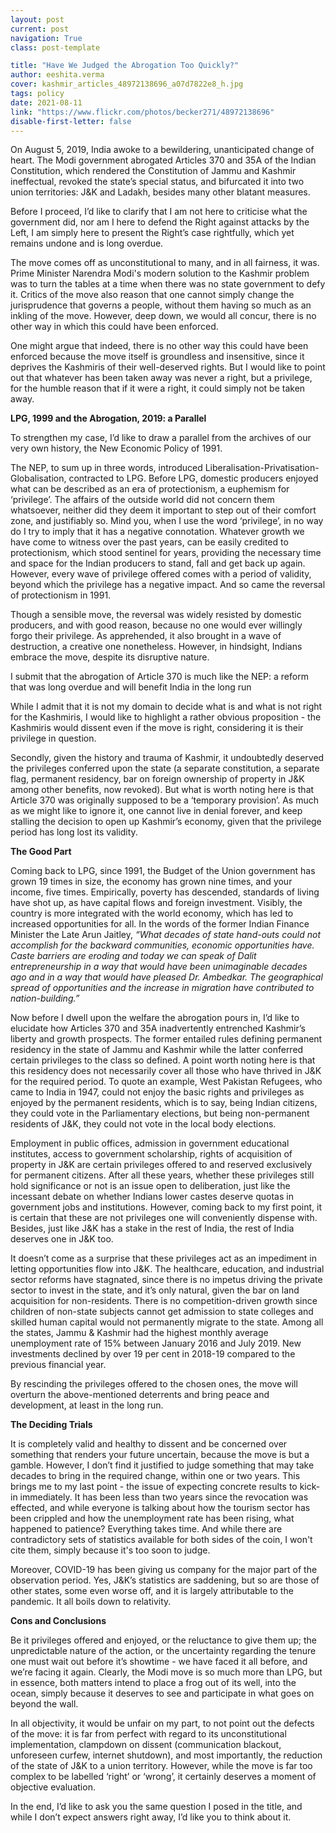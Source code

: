```yaml
---
layout: post
current: post
navigation: True
class: post-template

title: "Have We Judged the Abrogation Too Quickly?"
author: eeshita.verma
cover: kashmir_articles_48972138696_a07d7822e8_h.jpg
tags: policy
date: 2021-08-11
link: "https://www.flickr.com/photos/becker271/48972138696"
disable-first-letter: false
---
```

<p>On August 5, 2019, India awoke to a bewildering, unanticipated change of heart. The Modi government abrogated Articles 370 and 35A of the Indian Constitution, which rendered the Constitution of Jammu and Kashmir ineffectual, revoked the state’s special status, and bifurcated it into two union territories: J&amp;K and Ladakh, besides many other blatant measures.</p><p>Before I proceed, I’d like to clarify that I am not here to criticise what the government did, nor am I here to defend the Right against attacks by the Left, I am simply here to present the Right’s case rightfully, which yet remains undone and is long overdue.&nbsp;</p><p>The move comes off as unconstitutional to many, and in all fairness, it was. Prime Minister Narendra Modi's modern solution to the Kashmir problem was to turn the tables at a time when there was no state government to defy it. Critics of the move also reason that one cannot simply change the jurisprudence that governs a people, without them having so much as an inkling of the move. However, deep down, we would all concur, there is no other way in which this could have been enforced.</p><p>One might argue that indeed, there is no other way this could have been enforced because the move itself is groundless and insensitive, since it deprives the Kashmiris of their well-deserved rights. But I would like to point out that whatever has been taken away was never a right, but a privilege, for the humble reason that if it were a right, it could simply not be taken away.</p><p><strong >LPG, 1999 and the Abrogation, 2019: a Parallel</strong></p><p>To strengthen my case, I’d like to draw a parallel from the archives of our very own history, the New Economic Policy of 1991.&nbsp;</p><p>The NEP, to sum up in three words, introduced Liberalisation-Privatisation-Globalisation, contracted to LPG. Before LPG, domestic producers enjoyed what can be described as an era of protectionism, a euphemism for ‘privilege’. The affairs of the outside world did not concern them whatsoever, neither did they deem it important to step out of their comfort zone, and justifiably so. Mind you, when I use the word ‘privilege’, in no way do I try to imply that it has a negative connotation. Whatever growth we have come to witness over the past years, can be easily credited to protectionism, which stood sentinel for years, providing the necessary time and space for the Indian producers to stand, fall and get back up again. However, every wave of privilege offered comes with a period of validity, beyond which the privilege has a negative impact. And so came the reversal of protectionism in 1991.&nbsp;</p><p>Though a sensible move, the reversal was widely resisted by domestic producers, and with good reason, because no one would ever willingly forgo their privilege. As apprehended, it also brought in a wave of destruction, a creative one nonetheless. However, in hindsight, Indians embrace the move, despite its disruptive nature.</p><p>I submit that the abrogation of Article 370 is much like the NEP: a reform that was long overdue and will benefit India in the long run</p><p>While I admit that it is not my domain to decide what is and what is not right for the Kashmiris, I would like to highlight a rather obvious proposition - the Kashmiris would dissent even if the move is right, considering it is their privilege in question.&nbsp;</p><p>Secondly, given the history and trauma of Kashmir, it undoubtedly deserved the privileges conferred upon the state (a separate constitution, a separate flag, permanent residency, bar on foreign ownership of property in J&amp;K among other benefits, now revoked). But what is worth noting here is that Article 370 was originally supposed to be a ‘temporary provision’. As much as we might like to ignore it, one cannot live in denial forever, and keep stalling the decision to open up Kashmir’s economy, given that the privilege period has long lost its validity.</p><p><strong >The Good Part</strong></p><p>Coming back to LPG, since 1991, the Budget of the Union government has grown 19 times in size, the economy has grown nine times, and your income, five times. Empirically, poverty has descended, standards of living have shot up, as have capital flows and foreign investment. Visibly, the country is more integrated with the world economy, which has led to increased opportunities for all. In the words of the former Indian Finance Minister the Late Arun Jaitley,<em > “What decades of state hand-outs could not accomplish for the backward communities, economic opportunities have. Caste barriers are eroding and today we can speak of Dalit entrepreneurship in a way that would have been unimaginable decades ago and in a way that would have pleased Dr. Ambedkar. The geographical spread of opportunities and the increase in migration have contributed to nation-building.”</em></p><p>Now before I dwell upon the welfare the abrogation pours in, I’d like to elucidate how Articles 370 and 35A inadvertently entrenched Kashmir’s liberty and growth prospects. The former entailed rules defining permanent residency in the state of Jammu and Kashmir while the latter conferred certain privileges to the class so defined. A point worth noting here is that this residency does not necessarily cover all those who have thrived in J&amp;K for the required period. To quote an example, West Pakistan Refugees, who came to India in 1947, could not enjoy the basic rights and privileges as enjoyed by the permanent residents, which is to say, being Indian citizens, they could vote in the Parliamentary elections, but being non-permanent residents of J&amp;K, they could not vote in the local body elections.</p><p>Employment in public offices, admission in government educational institutes, access to government scholarship, rights of acquisition of property in J&amp;K are certain privileges offered to and reserved exclusively for permanent citizens. After all these years, whether these privileges still hold significance or not is an issue open to deliberation, just like the incessant debate on whether Indians lower castes deserve quotas in government jobs and institutions. However, coming back to my first point, it is certain that these are not privileges one will conveniently dispense with. Besides, just like J&amp;K has a stake in the rest of India, the rest of India deserves one in J&amp;K too.</p><p>It doesn’t come as a surprise that these privileges act as an impediment in letting opportunities flow into J&amp;K. The healthcare, education, and industrial sector reforms have stagnated, since there is no impetus driving the private sector to invest in the state, and it’s only natural, given the bar on land acquisition for non-residents. There is no competition-driven growth since children of non-state subjects cannot get admission to state colleges and skilled human capital would not permanently migrate to the state. Among all the states, Jammu &amp; Kashmir had the highest monthly average unemployment rate of 15% between January 2016 and July 2019. New investments declined by over 19 per cent in 2018-19 compared to the previous financial year.</p><p>By rescinding the privileges offered to the chosen ones, the move will overturn the above-mentioned deterrents and bring peace and development, at least in the long run.</p><p><strong >The Deciding Trials</strong></p><p>It is completely valid and healthy to dissent and be concerned over something that renders your future uncertain, because the move is but a gamble. However, I don’t find it justified to judge something that may take decades to bring in the required change, within one or two years. This brings me to my last point - the issue of expecting concrete results to kick-in immediately. It has been less than two years since the revocation was effected, and while everyone is talking about how the tourism sector has been crippled and how the unemployment rate has been rising, what happened to patience? Everything takes time. And while there are contradictory sets of statistics available for both sides of the coin, I won't cite them, simply because it's too soon to judge.&nbsp;</p><p>Moreover, COVID-19 has been giving us company for the major part of the observation period. Yes, J&amp;K’s statistics are saddening, but so are those of other states, some even worse off, and it is largely attributable to the pandemic. It all boils down to relativity.</p><p><strong >Cons and Conclusions</strong></p><p>Be it privileges offered and enjoyed, or the reluctance to give them up; the unpredictable nature of the action, or the uncertainty regarding the tenure one must wait out before it’s showtime - we have faced it all before, and we’re facing it again. Clearly, the Modi move is so much more than LPG, but in essence, both matters intend to place a frog out of its well, into the ocean, simply because it deserves to see and participate in what goes on beyond the wall.</p><p>In all objectivity, it would be unfair on my part, to not point out the defects of the move: it is far from perfect with regard to its unconstitutional implementation, clampdown on dissent (communication blackout, unforeseen curfew, internet shutdown), and most importantly, the reduction of the state of J&amp;K to a union territory. However, while the move is far too complex to be labelled ‘right’ or ‘wrong’, it certainly deserves a moment of objective evaluation.&nbsp;</p><p>In the end, I’d like to ask you the same question I posed in the title, and while I don’t expect answers right away, I’d like you to think about it. </p>
